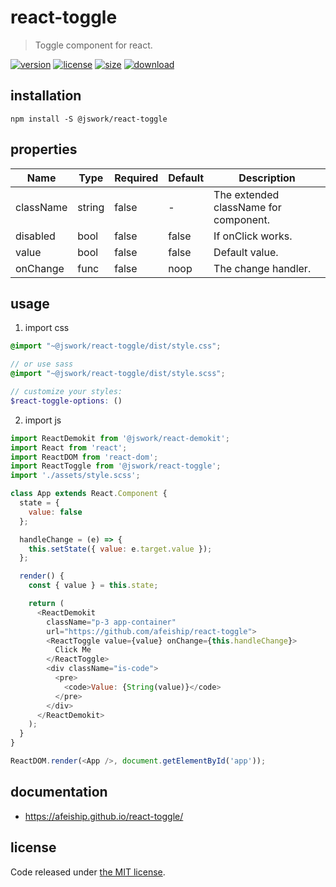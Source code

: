 # react-toggle
> Toggle component for react.

[![version][version-image]][version-url]
[![license][license-image]][license-url]
[![size][size-image]][size-url]
[![download][download-image]][download-url]

## installation
```shell
npm install -S @jswork/react-toggle
```

## properties
| Name      | Type   | Required | Default | Description                           |
| --------- | ------ | -------- | ------- | ------------------------------------- |
| className | string | false    | -       | The extended className for component. |
| disabled  | bool   | false    | false   | If onClick works.                     |
| value     | bool   | false    | false   | Default value.                        |
| onChange  | func   | false    | noop    | The change handler.                   |


## usage
1. import css
  ```scss
  @import "~@jswork/react-toggle/dist/style.css";

  // or use sass
  @import "~@jswork/react-toggle/dist/style.scss";

  // customize your styles:
  $react-toggle-options: ()
  ```
2. import js
  ```js
  import ReactDemokit from '@jswork/react-demokit';
  import React from 'react';
  import ReactDOM from 'react-dom';
  import ReactToggle from '@jswork/react-toggle';
  import './assets/style.scss';

  class App extends React.Component {
    state = {
      value: false
    };

    handleChange = (e) => {
      this.setState({ value: e.target.value });
    };

    render() {
      const { value } = this.state;

      return (
        <ReactDemokit
          className="p-3 app-container"
          url="https://github.com/afeiship/react-toggle">
          <ReactToggle value={value} onChange={this.handleChange}>
            Click Me
          </ReactToggle>
          <div className="is-code">
            <pre>
              <code>Value: {String(value)}</code>
            </pre>
          </div>
        </ReactDemokit>
      );
    }
  }

  ReactDOM.render(<App />, document.getElementById('app'));

  ```

## documentation
- https://afeiship.github.io/react-toggle/


## license
Code released under [the MIT license](https://github.com/afeiship/react-toggle/blob/master/LICENSE.txt).

[version-image]: https://img.shields.io/npm/v/@jswork/react-toggle
[version-url]: https://npmjs.org/package/@jswork/react-toggle

[license-image]: https://img.shields.io/npm/l/@jswork/react-toggle
[license-url]: https://github.com/afeiship/react-toggle/blob/master/LICENSE.txt

[size-image]: https://img.shields.io/bundlephobia/minzip/@jswork/react-toggle
[size-url]: https://github.com/afeiship/react-toggle/blob/master/dist/react-toggle.min.js

[download-image]: https://img.shields.io/npm/dm/@jswork/react-toggle
[download-url]: https://www.npmjs.com/package/@jswork/react-toggle
